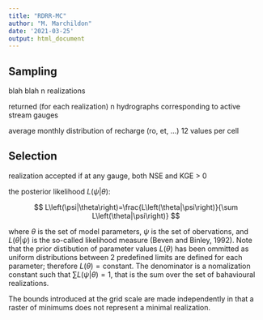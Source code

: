 ```yaml
---
title: "RDRR-MC"
author: "M. Marchildon"
date: '2021-03-25'
output: html_document
---
```



## Sampling

blah blah n realizations

returned (for each realization) n hydrographs corresponding to active stream gauges

average monthly distribution of recharge (ro, et, ...)  12 values per cell

## Selection

realization accepted if at any gauge, both NSE and KGE > 0




the posterior likelihood $L\left(\psi|\theta\right)$:

$$
  L\left(\psi|\theta\right)=\frac{L\left(\theta|\psi\right)}{\sum L\left(\theta|\psi\right)}
$$

where $\theta$ is the set of model parameters, $\psi$ is the set of obervations, and $L\left(\theta|\psi\right)$ is the so-called likelihood measure (Beven and Binley, 1992). Note that the prior distibution of parameter values $L\left(\theta\right)$ has been ommitted as uniform distributions between 2 predefined limits are defined for each parameter; therefore $L\left(\theta\right)=\text{constant}$. The denominator is a nomalization constant such that $\sum L\left(\psi|\theta\right)=1$, that is the sum over the set of bahavioural realizations.

The bounds introduced at the grid scale are made independently in that a raster of minimums does not represent a minimal realization. 